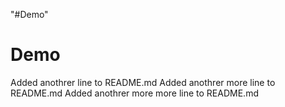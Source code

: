 "#Demo" 
# Demo
Added anothrer line to README.md
Added anothrer more line to README.md
Added anothrer more more line to README.md
